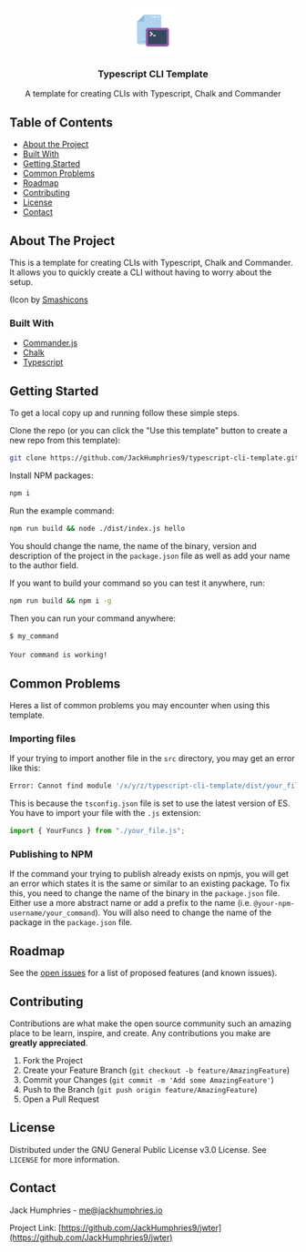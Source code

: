 <!-- PROJECT LOGO -->
<br />
<p align="center">
  <a href="https://github.com/JackHumphries9/typescript-cli-template">
    <img src="./ts-cli-temp-icon.png" alt="Logo" width="80" height="80">
  </a>

  <h3 align="center">Typescript CLI Template</h3>

  <p align="center">
    A template for creating CLIs with Typescript, Chalk and Commander
  </p>
</p>

<!-- TABLE OF CONTENTS -->

## Table of Contents

-   [About the Project](#about-the-project)
-   [Built With](#built-with)
-   [Getting Started](#getting-started)
-   [Common Problems](#common-problems)
-   [Roadmap](#roadmap)
-   [Contributing](#contributing)
-   [License](#license)
-   [Contact](#contact)

<!-- ABOUT THE PROJECT -->

## About The Project

This is a template for creating CLIs with Typescript, Chalk and Commander. It allows you to quickly create a CLI without having to worry about the setup.

(Icon by [Smashicons]("https://www.flaticon.com/free-icons/command-line")

### Built With

-   [Commander.js](https://github.com/tj/commander.js)
-   [Chalk](https://github.com/chalk/chalk)
-   [Typescript](https://github.com/microsoft/TypeScript)

<!-- GETTING STARTED -->

## Getting Started

To get a local copy up and running follow these simple steps.

Clone the repo (or you can click the "Use this template" button to create a new repo from this template):

```sh
git clone https://github.com/JackHumphries9/typescript-cli-template.git
```

Install NPM packages:

```sh
npm i
```

Run the example command:

```sh
npm run build && node ./dist/index.js hello
```

You should change the name, the name of the binary, version and description of the project in the `package.json` file as well as add your name to the author field.

If you want to build your command so you can test it anywhere, run:

```sh
npm run build && npm i -g
```

Then you can run your command anywhere:

```sh
$ my_command

Your command is working!
```

## Common Problems

Heres a list of common problems you may encounter when using this template.

### Importing files

If your trying to import another file in the `src` directory, you may get an error like this:

```sh
Error: Cannot find module '/x/y/z/typescript-cli-template/dist/your_file.ts' imported from /x/y/z/typescript-cli-templatee/dist/index.js
```

This is because the `tsconfig.json` file is set to use the latest version of ES. You have to import your file with the `.js` extension:

```ts
import { YourFuncs } from "./your_file.js";
```

### Publishing to NPM

If the command your trying to publish already exists on npmjs, you will get an error which states it is the same or similar to an existing package. To fix this, you need to change the name of the binary in the `package.json` file. Either use a more abstract name or add a prefix to the name (i.e. `@your-npm-username/your_command`). You will also need to change the name of the package in the `package.json` file.

## Roadmap

See the [open issues](https://github.com/JackHumphries9/jwter/issues) for a list of proposed features (and known issues).

<!-- CONTRIBUTING -->

## Contributing

Contributions are what make the open source community such an amazing place to be learn, inspire, and create. Any contributions you make are **greatly appreciated**.

1. Fork the Project
2. Create your Feature Branch (`git checkout -b feature/AmazingFeature`)
3. Commit your Changes (`git commit -m 'Add some AmazingFeature'`)
4. Push to the Branch (`git push origin feature/AmazingFeature`)
5. Open a Pull Request

## License

Distributed under the GNU General Public License v3.0 License. See `LICENSE` for more information.

## Contact

Jack Humphries - me@jackhumphries.io

Project Link: [https://github.com/JackHumphries9/jwter](https://github.com/JackHumphries9/jwter)

```

```
